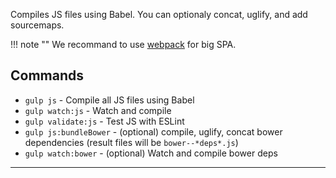 Compiles JS files using Babel. You can optionaly concat, uglify, and add sourcemaps.

!!! note ""
    We recommand to use [webpack](features/webpack.md) for big SPA.

## Commands

- `gulp js` - Compile all JS files using Babel
- `gulp watch:js` - Watch and compile
- `gulp validate:js` - Test JS with ESLint
- `gulp js:bundleBower` - (optional) compile, uglify, concat bower dependencies (result files will be `bower--*deps*.js`)
- `gulp watch:bower` - (optional) Watch and compile bower deps

---
